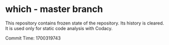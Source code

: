 # which - master branch

This repository contains frozen state of the repository.
Its history is cleared. It is used only for static code
analysis with Codacy.

Commit Time: 1700319743